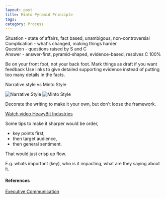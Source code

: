 ```yaml
---
layout: post
title: Minto Pyramid Principle
tags: 
category: Process
---
```

Situation - state of affairs, fact based, unambigous, non-controversial    
Complication - what's changed, making things harder  
Question - questions raised by S and C  
Answer - answer-first, pyramid-shaped, evidence-based, resolves C 100%  

Be on your front foot, not your back foot.
Mark things as draft if you want feedback
Use links to give detailed supporting evidence instead of putting too many details in the facts.

Narrative style vs Minto Style

<img class="img-responsive" alt="Narrative Style" src="{{ site.url }}/assets/images/Minto-Narrative-Style.png">

<img class="img-responsive" alt="Minto Style" src="{{ site.url }}/assets/images/Minto-Minto-Style.png">

Decorate the writing to make it your own, but don't loose the framework.

[Watch video HeavyBit Industries](https://www.heavybit.com/library/video/executive-communication/)  


Some tips to make it sharper would be order, 
- key points first, 
- then target audience, 
- then general sentiment. 

That would just crisp up flow. 

E.g. whats important (key), who is it impacting, what are they saying about it.

#### References

[Executive Communication](https://www.heavybit.com/library/video/executive-communication/)  
